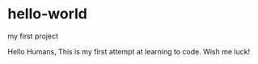# hello-world
my first project 

Hello Humans, 
This is my first attempt at learning to code. Wish me luck!
